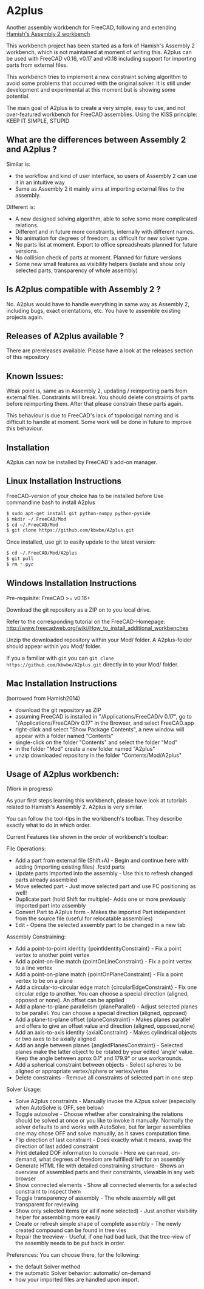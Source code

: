 # A2plus
Another assembly workbench for FreeCAD, following and extending [Hamish's Assembly 2 workbench](https://github.com/hamish2014/FreeCAD_assembly2)

This workbench project has been started as a fork of Hamish's Assembly 2 workbench, which is not maintained at
moment of writing this. A2plus can be used with FreeCAD v0.16, v0.17 and v0.18 including support for importing parts from external files.

This workbench tries to implement a new constraint solving algorithm to avoid some problems that
occurred with the original solver. It is still under development and experimental at this moment but is showing some potential.

The main goal of A2plus is to create a very simple, easy to use, and not over-featured workbench for
FreeCAD assemblies. Using the KISS principle: KEEP IT SIMPLE, STUPID


What are the differences between Assembly 2 and A2plus ?
--------------------------------------------------------

Similar is:

* the workflow and kind of user interface, so users of Assembly 2 can use it in an intuitive way
* Same as Assembly 2 it mainly aims at importing external files to the assembly.

Different is:
* A new designed solving algorithm, able to solve some more complicated relations.
* Different and in future more constraints, internally with different names.
* No animation for degrees of freedom, as difficult for new solver type.
* No parts list at moment. Export to office spreadsheats planned for future versions.
* No collision check of parts at moment. Planned for future versions
* Some new small features as visibility helpers (isolate and show only selected parts, transparency of whole assembly)


Is A2plus compatible with Assembly 2 ?
--------------------------------------

No. A2plus would have to handle everything in same way as Assembly 2, including bugs, exact orientations, etc.
You have to assemble existing projects again.


Releases of A2plus available ?
------------------------------

There are prereleases available. Please have a look at the releases section of this repository

Known Issues:
-------------
Weak point is, same as in Assembly 2, updating / reimporting parts from external files.
Constraints will break. You should delete constraints of parts before reimporting them.
After that please constrain these parts again.

This behaviour is due to FreeCAD's lack of topolocigal naming and is difficult to handle at moment.
Some work will be done in future to improve this behaviour.

Installation
------------
A2plus can now be installed by FreeCAD's add-on manager.

Linux Installation Instructions
-------------------------------
FreeCAD-version of your choice has to be installed before
Use commandline bash to install A2plus

```bash
$ sudo apt-get install git python-numpy python-pyside
$ mkdir ~/.FreeCAD/Mod
$ cd ~/.FreeCAD/Mod
$ git clone https://github.com/kbwbe/A2plus.git
```

Once installed, use git to easily update to the latest version:

```bash
$ cd ~/.FreeCAD/Mod/A2plus
$ git pull
$ rm *.pyc
```

Windows Installation Instructions
---------------------------------
Pre-requisite: FreeCAD >= v0.16+

Download the git repository as a ZIP on to you local drive.

Refer to the corresponding tutorial on the FreeCAD-Homepage:
http://www.freecadweb.org/wiki/How_to_install_additional_workbenches

Unzip the downloaded repository within your Mod/ folder. A A2plus-folder should appear
within you Mod/ folder.

If you a familiar with `git` you can `git clone https://github.com/kbwbe/A2plus.git` directly in to your Mod/ folder.


Mac Installation Instructions
-----------------------------
(borrowed from Hamish2014)

* download the git repository as ZIP
* assuming FreeCAD is installed in "/Applications/FreeCAD/v 0.17",
    go to "/Applications/FreeCAD/v 0.17" in the Browser, and select FreeCAD.app
* right-click and select "Show Package Contents", a new window will appear with a folder named "Contents"
* single-click on the folder "Contents" and select the folder "Mod"
* in the folder "Mod" create a new folder named "A2plus"
* unzip downloaded repository in the folder "Contents/Mod/A2plus"


Usage of A2plus workbench:
--------------------------
(Work in progress)

As your first steps learning this workbench, please have look at tutorials related to Hamish's Assembly 2. A2plus is very similar.

You can follow the tool-tips in the workbench's toolbar. They describe exactly what to do in which order.

Current Features like shown in the order of workbench's toolbar:

File Operations:
* Add a part from external file (Shift+A) -
    Begin and continue here with adding (importing existing files) .fcstd parts
* Update parts imported into the assembly -
    Use this to refresh changed parts already assembled
* Move selected part - 
    Just move selected part and use FC positioning as well!
* Duplicate part (hold Shift for multiple)-
    Adds one or more previously imported part into assembly
* Convert Part to A2plus form  -
    Makes the imported Part independent from the source file (useful for relocatable assemblies)
* Edit -
    Opens the selected assembly part to be changed in a new tab

Assembly Constraining:
* Add a point-to-point identity {pointIdentityConstraint} -
    Fix a point vertex to another point vertex
* Add a point-on-line match {pointOnLineConstraint} -
    Fix a point vertex to a line vertex
* Add a point-on-plane match {pointOnPlaneConstraint} -
    Fix a point vertex to be on a plane
* Add a circular-to-circular edge match {circularEdgeConstraint} -
    Fix one circular edge to another. You can choose a special direction (aligned, opposed or none).
    An offset can be applied
* Add a plane-to-plane parallelism {planeParallel} -
    Adjust selected planes to be parallel. You can choose a special direction (aligned, opposed)
* Add a plane-to-plane offset {planeConstraint} -
    Makes planes parallel and offers to give an offset value and direction (aligned, opposed,none)
* Add an axis-to-axis identity {axialConstraint} -
    Makes cylindrical objects or two axes to be axially aligned
* Add an angle between planes {angledPlanesConstraint} -
    Selected planes make the latter object to be rotated by your edited 'angle' value.
    Keep the angle between aprox 0.1° and 179.9° or use workarounds.
* Add a spherical constraint between objects -
    Select spheres to be aligned or appropriate vertex/sphere or vertex/vertex
* Delete constraints -
    Remove all constraints of selected part in one step

Solver Usage:
* Solve A2plus constraints -
    Manually invoke the A2pus solver (especially when AutoSolve is OFF, see below)
* Toggle autosolve -
    Choose whether after constraining the relations should be solved at once or you like to invoke it manually.
    Normally the solver defaults to and works with AutoSolve, but for larger
    assemblies one may chose OFF and solve manually, as it saves computation time.
* Flip direction of last constraint - 
    Does exactly what it means, swap the direction of last added constraint
* Print detailed DOF information to console -
    Here we can read, on-demand, what degrees of freedom are fulfilled/ left for an assembly
* Generate HTML file with detailed constraining structure -
    Shows an overview of assembled parts and their constraints, viewable in any web browser
* Show connected elements -
    Show all connected elements for a selected constraint to inspect them
* Toggle transparency of assembly -
    The whole assembly will get transparent for reviewing
* Show only selected items (or all if none selected) -
    Just another visibility helper for assembling more easily
* Create or refresh simple shape of complete assembly -
    The newly created compound can be found in tree vies
* Repair the treeview - 
    Useful, if one had bad luck, that the tree-view of the assembly needs to be put back in order. 

Preferences: 
You can choose there, for the following:
* the default Solver method
* the automatic Solver behavior: automatic/ on-demand
* how your imported files are handled upon import.

